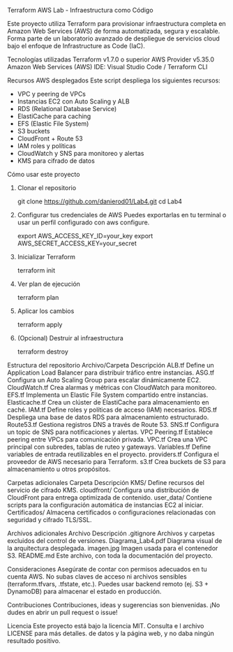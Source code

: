 Terraform AWS Lab - Infraestructura como Código

Este proyecto utiliza Terraform para provisionar infraestructura completa en Amazon Web Services (AWS) de forma automatizada, segura y escalable. Forma parte de un laboratorio avanzado de despliegue de servicios cloud bajo el enfoque de Infrastructure as Code (IaC).

Tecnologías utilizadas
Terraform v1.7.0 o superior
AWS Provider v5.35.0
Amazon Web Services (AWS)
IDE: Visual Studio Code / Terraform CLI

Recursos AWS desplegados
Este script despliega los siguientes recursos:
-	VPC y peering de VPCs
-	Instancias EC2 con Auto Scaling y ALB
-	RDS (Relational Database Service)
-	ElastiCache para caching
-	EFS (Elastic File System)
-	S3 buckets
-	CloudFront + Route 53
-	IAM roles y políticas
-	CloudWatch y SNS para monitoreo y alertas
-	KMS para cifrado de datos

Cómo usar este proyecto
1.	Clonar el repositorio

	git clone https://github.com/danierod01/Lab4.git
	cd Lab4

2.	Configurar tus credenciales de AWS
Puedes exportarlas en tu terminal o usar un perfil configurado con aws configure.

	export AWS_ACCESS_KEY_ID=your_key
	export AWS_SECRET_ACCESS_KEY=your_secret

3.	Inicializar Terraform

	terraform init

4.	Ver plan de ejecución

	terraform plan

5.	Aplicar los cambios

	terraform apply

6.	(Opcional) Destruir al infraestructura

	terraform destroy


Estructura del repositorio
Archivo/Carpeta  	Descripción
ALB.tf	           Define un Application Load Balancer para distribuir tráfico entre instancias.
ASG.tf	           Configura un Auto Scaling Group para escalar dinámicamente EC2.
CloudWatch.tf     Crea alarmas y métricas con CloudWatch para monitoreo.
EFS.tf	           Implementa un Elastic File System compartido entre instancias.
Elasticache.tf	   Crea un clúster de ElastiCache para almacenamiento en caché.
IAM.tf	           Define roles y políticas de acceso (IAM) necesarios.
RDS.tf	           Despliega una base de datos RDS para almacenamiento estructurado.
Route53.tf        Gestiona registros DNS a través de Route 53.
SNS.tf	           Configura un topic de SNS para notificaciones y alertas.
VPC Peering.tf	   Establece peering entre VPCs para comunicación privada.
VPC.tf	           Crea una VPC principal con subredes, tablas de ruteo y gateways.
Variables.tf      Define variables de entrada reutilizables en el proyecto.
providers.tf	     Configura el proveedor de AWS necesario para Terraform.
s3.tf	            Crea buckets de S3 para almacenamiento u otros propósitos.

Carpetas adicionales
Carpeta	          Descripción
KMS/	             Define recursos del servicio de cifrado KMS.
cloudfront/	      Configura una distribución de CloudFront para entrega optimizada de contenido.
user_data/	       Contiene scripts para la configuración automática de instancias EC2 al iniciar.
Certificados/	    Almacena certificados o configuraciones relacionadas con seguridad y cifrado TLS/SSL.

Archivos adicionales
Archivo	          Descripción
.gitignore	       Archivos y carpetas excluidos del control de versiones.
Diagrama_Lab4.pdf	Diagrama visual de la arquitectura desplegada.
imagen.jpg	       Imagen usada para el contenedor S3.
README.md	        Este archivo, con toda la documentación del proyecto.

Consideraciones
Asegúrate de contar con permisos adecuados en tu cuenta AWS.
No subas claves de acceso ni archivos sensibles (terraform.tfvars, .tfstate, etc.).
Puedes usar backend remoto (ej. S3 + DynamoDB) para almacenar el estado en producción.
	
Contribuciones
Contribuciones, ideas y sugerencias son bienvenidas. ¡No dudes en abrir un pull request o issue!

Licencia
Este proyecto está bajo la licencia MIT. Consulta e	l archivo LICENSE para más detalles.
de datos y la página web, y no daba ningún resultado positivo.



